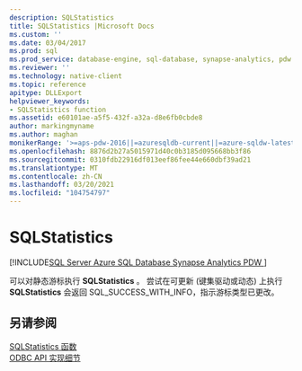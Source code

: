 ```yaml
---
description: SQLStatistics
title: SQLStatistics |Microsoft Docs
ms.custom: ''
ms.date: 03/04/2017
ms.prod: sql
ms.prod_service: database-engine, sql-database, synapse-analytics, pdw
ms.reviewer: ''
ms.technology: native-client
ms.topic: reference
apitype: DLLExport
helpviewer_keywords:
- SQLStatistics function
ms.assetid: e60101ae-a5f5-432f-a32a-d8e6fb0cbde8
author: markingmyname
ms.author: maghan
monikerRange: '>=aps-pdw-2016||=azuresqldb-current||=azure-sqldw-latest||>=sql-server-2016||>=sql-server-linux-2017||=azuresqldb-mi-current'
ms.openlocfilehash: 8876d2b27a5015971d40c0b3185d095668bb3f86
ms.sourcegitcommit: 0310fdb22916df013eef86fee44e660dbf39ad21
ms.translationtype: MT
ms.contentlocale: zh-CN
ms.lasthandoff: 03/20/2021
ms.locfileid: "104754797"
---
```

# <a name="sqlstatistics"></a>SQLStatistics
[!INCLUDE[SQL Server Azure SQL Database Synapse Analytics PDW ](../../includes/applies-to-version/sql-asdb-asdbmi-asa-pdw.md)]

  可以对静态游标执行 **SQLStatistics** 。 尝试在可更新 (键集驱动或动态) 上执行 **SQLStatistics** 会返回 SQL_SUCCESS_WITH_INFO，指示游标类型已更改。  
  
## <a name="see-also"></a>另请参阅  
 [SQLStatistics 函数](../../odbc/reference/syntax/sqlstatistics-function.md)   
 [ODBC API 实现细节](../../relational-databases/native-client-odbc-api/odbc-api-implementation-details.md)  
  
